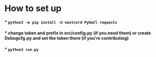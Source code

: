 # How to set up
#### * ```python3 -m pip install -U nextcord PyNaCl requests```
#### * change token and prefix in src/config.py (if you need them) or create Debugcfg.py and set the token there (if you're contributing)
#### * ```python3 run.py```
